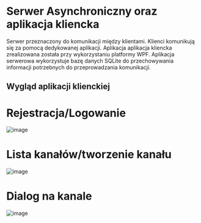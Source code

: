# Serwer Asynchroniczny oraz aplikacja kliencka

Serwer przeznaczony do komunikacji między klientami.
Klienci komunikują się za pomocą dedykowanej aplikacji.
Aplikacja aplikacja kliencka zrealizowana została przy wykorzystaniu platformy WPF.
Aplikacja serwerowa wykorzystuje bazę danych SQLite do przechowywania informacji potrzebnych do
przeprowadzania komunikacji.

## Wygląd aplikacji klienckiej

# Rejestracja/Logowanie
![image](https://user-images.githubusercontent.com/59196351/109991614-c0a33b00-7d0a-11eb-950f-257560fbb000.png)

# Lista kanałów/tworzenie kanału
![image](https://user-images.githubusercontent.com/59196351/109992708-d36a3f80-7d0b-11eb-99d9-d9024017d7e4.png)

# Dialog na kanale
![image](https://user-images.githubusercontent.com/59196351/109992822-f09f0e00-7d0b-11eb-957c-b9c97a05711e.png)


